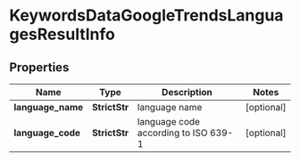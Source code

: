 # KeywordsDataGoogleTrendsLanguagesResultInfo


## Properties

| Name | Type | Description | Notes |
|------------ | ------------- | ------------- | -------------|
**language_name** | **StrictStr** | language name |[optional]|
**language_code** | **StrictStr** | language code according to ISO 639-1 |[optional]|